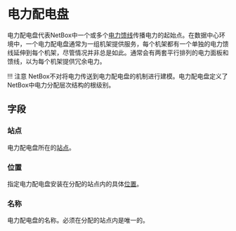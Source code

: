 # 电力配电盘

电力配电盘代表NetBox中一个或多个[电力馈线](./powerfeed.md)传播电力的起始点。在数据中心环境中，一个电力配电盘通常为一组机架提供服务，每个机架都有一个单独的电力馈线延伸到每个机架，尽管情况并非总是如此。通常会有两套平行排列的电力面板和馈线，以为每个机架提供冗余电力。

!!! 注意
    NetBox不对将电力传送到电力配电盘的机制进行建模。电力配电盘定义了NetBox中电力分配层次结构的根级别。

## 字段

### 站点

电力配电盘所在的[站点](./site.md)。

### 位置

指定电力配电盘安装在分配的站点内的具体[位置](./location.md)。

### 名称

电力配电盘的名称。必须在分配的站点内是唯一的。
